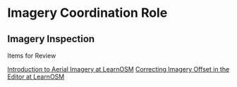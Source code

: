 # Imagery Coordination Role


## Imagery Inspection
Items for Review

[Introduction to Aerial Imagery at LearnOSM](http://learnosm.org/en/josm/aerial-imagery/)
[Correcting Imagery Offset in the Editor at LearnOSM](http://learnosm.org/en/josm/correcting-imagery-offset/)







